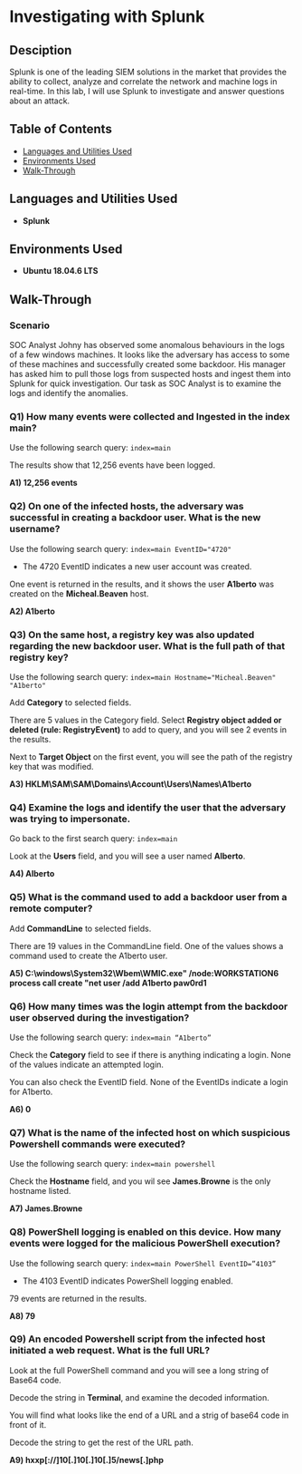 # Investigating with Splunk

## Desciption
Splunk is one of the leading SIEM solutions in the market that provides the ability to collect, analyze and correlate the network and machine logs in real-time. In this lab, I will use Splunk to investigate and answer questions about an attack.

## Table of Contents

   * [Languages and Utilities Used](#Languages-and-Utilities-Used)
   * [Environments Used](#Environments-Used)
   * [Walk-Through](#Walk-Through)

## Languages and Utilities Used

* **Splunk** 

## Environments Used

* **Ubuntu 18.04.6 LTS**

## Walk-Through

### Scenario

SOC Analyst Johny has observed some anomalous behaviours in the logs of a few windows machines. It looks like the adversary has access to some of these machines and successfully created some backdoor. His manager has asked him to pull those logs from suspected hosts and ingest them into Splunk for quick investigation. Our task as SOC Analyst is to examine the logs and identify the anomalies.

### Q1) How many events were collected and Ingested in the index main?

Use the following search query: `index=main`

The results show that 12,256 events have been logged.

**A1) 12,256 events**

### Q2) On one of the infected hosts, the adversary was successful in creating a backdoor user. What is the new username?

Use the following search query: `index=main EventID="4720"`
* The 4720 EventID indicates a new user account was created.

One event is returned in the results, and it shows the user **A1berto** was created on the **Micheal.Beaven** host.

**A2) A1berto**
 	
### Q3) On the same host, a registry key was also updated regarding the new backdoor user. What is the full path of that registry key?

Use the following search query: `index=main Hostname="Micheal.Beaven" "A1berto"`

Add **Category** to selected fields.

There are 5 values in the Category field. Select **Registry object added or deleted (rule: RegistryEvent)** to add to query, and you will see 2 events in the results.

Next to **Target Object** on the first event, you will see the path of the registry key that was modified.

**A3) HKLM\SAM\SAM\Domains\Account\Users\Names\A1berto**

### Q4) Examine the logs and identify the user that the adversary was trying to impersonate.

Go back to the first search query: `index=main`

Look at the **Users** field, and you will see a user named **Alberto**.

**A4) Alberto**

### Q5) What is the command used to add a backdoor user from a remote computer?

Add **CommandLine** to selected fields.

There are 19 values in the CommandLine field. One of the values shows a command used to create the A1berto user.

**A5) C:\windows\System32\Wbem\WMIC.exe" /node:WORKSTATION6 process call create "net user /add A1berto paw0rd1**

### Q6) How many times was the login attempt from the backdoor user observed during the investigation?

Use the following search query: `index=main “A1berto”`

Check the **Category** field to see if there is anything indicating a login. None of the values indicate an attempted login.

You can also check the EventID field. None of the EventIDs indicate a login for A1berto.

**A6) 0**

### Q7) What is the name of the infected host on which suspicious Powershell commands were executed?

Use the following search query: `index=main powershell`

Check the **Hostname** field, and you wil see **James.Browne** is the only hostname listed.

**A7) James.Browne**

### Q8) PowerShell logging is enabled on this device. How many events were logged for the malicious PowerShell execution?

Use the following search query: `index=main PowerShell EventID=”4103”`
* The 4103 EventID indicates PowerShell logging enabled.

79 events are returned in the results.

**A8) 79**

### Q9) An encoded Powershell script from the infected host initiated a web request. What is the full URL?

Look at the full PowerShell command and you will see a long string of Base64 code.

Decode the string in **Terminal**, and examine the decoded information.

You will find what looks like the end of a URL and a strig of base64 code in front of it.

Decode the string to get the rest of the URL path.

**A9) hxxp[://]10[.]10[.]10[.]5/news[.]php**

